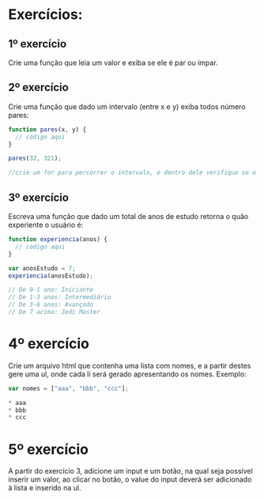 # Exercícios: 

## 1º exercício

Crie uma função que leia um valor e exiba se ele é par ou ímpar.

<!-- se o resto (%) da divisão  for = a 2, então par, senão é ímpar -->


## 2º exercício

Crie uma função que dado um intervalo (entre x e y) exiba todos número pares:

```js
function pares(x, y) {
  // código aqui
}

pares(32, 321);

//crie um for para percorrer o intervalo, e dentro dele verifique se o número é par ou não, conforme exercício 1
```

## 3º exercício

Escreva uma função que dado um total de anos de estudo retorna o quão experiente o usuário é:

```js
function experiencia(anos) {
  // código aqui
}

var anosEstudo = 7;
experiencia(anosEstudo);

// De 0-1 ano: Iniciante
// De 1-3 anos: Intermediário
// De 3-6 anos: Avançado
// De 7 acima: Jedi Master
```

# 4º exercício

Crie um arquivo html que contenha uma lista com nomes, e a partir destes gere uma ul, onde cada li será gerado apresentando os nomes. Exemplo:

```js
var nomes = ["aaa", "bbb", "ccc"];

* aaa
* bbb
* ccc

```

# 5º exercício

A partir do exercício 3, adicione um input e um botão, na qual seja possível inserir um valor, ao clicar no botão, o value do input deverá ser adicionado à lista e inserido na ul.



